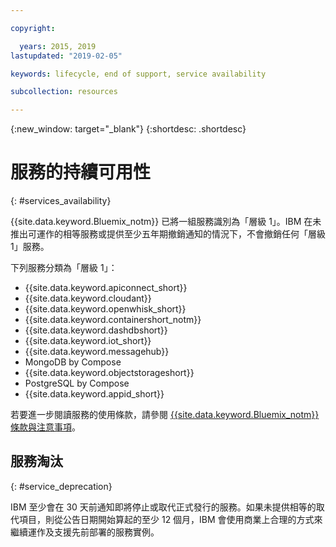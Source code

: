 ```yaml
---

copyright:

  years: 2015, 2019
lastupdated: "2019-02-05"

keywords: lifecycle, end of support, service availability

subcollection: resources

---
```


{:new_window: target="_blank"}
{:shortdesc: .shortdesc}

# 服務的持續可用性
{: #services_availability}

{{site.data.keyword.Bluemix_notm}} 已將一組服務識別為「層級 1」。IBM 在未推出可運作的相等服務或提供至少五年期撤銷通知的情況下，不會撤銷任何「層級 1」服務。

下列服務分類為「層級 1」：
  * {{site.data.keyword.apiconnect_short}}
  * {{site.data.keyword.cloudant}}
  * {{site.data.keyword.openwhisk_short}}
  * {{site.data.keyword.containershort_notm}}
  * {{site.data.keyword.dashdbshort}}
  * {{site.data.keyword.iot_short}}
  * {{site.data.keyword.messagehub}}
  * MongoDB by Compose
  * {{site.data.keyword.objectstorageshort}}
  * PostgreSQL by Compose
  * {{site.data.keyword.appid_short}}

若要進一步閱讀服務的使用條款，請參閱 [{{site.data.keyword.Bluemix_notm}} 條款與注意事項](/docs/overview?topic=overview-terms)。

## 服務淘汰
{: #service_deprecation}

IBM 至少會在 30 天前通知即將停止或取代正式發行的服務。如果未提供相等的取代項目，則從公告日期開始算起的至少 12 個月，IBM 會使用商業上合理的方式來繼續運作及支援先前部署的服務實例。
